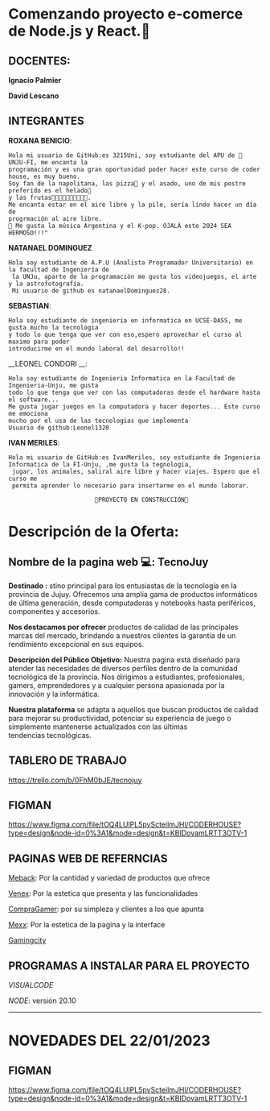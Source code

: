 # Comenzando proyecto e-comerce de Node.js y React.🚀

## DOCENTES:


__Ignacio Palmier__

__David Lescano__


## INTEGRANTES
__ROXANA BENICIO__: 

    Hola mi usuario de GitHub:es 3215Uni, soy estudiante del APU de 🏫 UNJU-FI, me encanta la 
    programación y es una gran oportunidad poder hacer este curso de coder house, es muy bueno.
    Soy fan de la napolitana, las pizza🍕 y el asado, uno de mis postre preferido es el helado🍦 
    y las frutas🍎🍏🍊🍇🍉🍓🍑🍈🍐🍍.
    Me encanta estar en el aire libre y la pile, sería lindo hacer un día de 
    progrmación al aire libre.
    🎼 Me gusta la música Argentina y el K-pop. OJALÁ este 2024 SEA HERMOSO!!!"


__NATANAEL DOMINGUEZ__ 

    Hola soy estudiante de A.P.U (Analista Programador Universitario) en la facultad de Ingeniería de
     la UNJu, aparte de la programación me gusta los videojuegos, el arte y la astrofotografía. 
     Mi usuario de github es natanaelDominguez28.


__SEBASTIAN__: 

    Hola soy estudiante de ingenieria en informatica en UCSE-DASS, me gusta mucho la tecnologia
    y todo lo que tenga que ver con eso,espero aprovechar el curso al maximo para poder 
    introducirme en el mundo laboral del desarrollo!!
    

__LEONEL CONDORI __: 

    Hola soy estudiante de Ingenieria Informatica en la Facultad de Ingenieria-Unju, me gusta 
    todo lo que tenga que ver con las computadoras desde el hardware hasta el software... 
    Me gusta jugar juegos en la computadora y hacer deportes... Este curso me emociona
    mucho por el usa de las tecnologias que implementa 
    Usuario de github:Leonel1320

__IVAN MERILES__: 

    Hola mi usuario de GitHub:es IvanMeriles, soy estudiante de Ingenieria Informatica de la FI-Unju, ,me gusta la tegnologia,
     jugar, los animales, saliral aire libre y hacer viajes. Espero que el curso me 
     permita aprender lo necesario para insertarme en el mundo laborar.
                           
                            🚧PROYECTO EN CONSTRUCCIÓN🚧

# Descripción de la Oferta:
## Nombre de la pagina web 💻: TecnoJuy
**Destinado :** stino principal para los entusiastas de la tecnología en la provincia de Jujuy. Ofrecemos una amplia gama de productos informáticos de última generación, desde computadoras y notebooks hasta periféricos, componentes y accesorios. 

**Nos destacamos por ofrecer** productos de calidad de las principales marcas del mercado, brindando a nuestros clientes la garantía de un rendimiento excepcional en sus equipos.

**Descripción del Público Objetivo:**
Nuestra pagina está diseñado para atender las necesidades de diversos perfiles dentro de la comunidad tecnológica de la provincia. Nos dirigimos a estudiantes, profesionales, gamers, emprendedores y a cualquier persona apasionada por la innovación y la informática.

**Nuestra plataforma** se adapta a aquellos que buscan productos de calidad para mejorar su productividad, potenciar su experiencia de juego o simplemente mantenerse actualizados con las últimas tendencias tecnológicas.

## TABLERO DE TRABAJO

https://trello.com/b/0FhM0bJE/tecnojuy

## FIGMAN
https://www.figma.com/file/tOQ4LUlPL5pvScteilmJHl/CODERHOUSE?type=design&node-id=0%3A1&mode=design&t=KBIDovamLRTT3OTV-1


## PAGINAS WEB DE REFERNCIAS
[Meback](https://www.mebac.com.ar/jujuy/): Por la cantidad y variedad de productos que ofrece

[Venex](https://www.venex.com.ar): Por la estetica que presenta y las funcionalidades

[CompraGamer](https://www.compragamer.com/): por su simpleza y clientes a los que apunta

[Mexx](https://www.mexx.com.ar/): Por la estetica de la pagina y la interface 

[Gamingcity](https://tienda.gamingcity.com.ar/)


## PROGRAMAS A INSTALAR PARA EL PROYECTO
_VISUALCODE_

_NODE_: versión 20.10



____________________________________________________________________________________________
# NOVEDADES DEL 22/01/2023

## FIGMAN
https://www.figma.com/file/tOQ4LUlPL5pvScteilmJHl/CODERHOUSE?type=design&node-id=0%3A1&mode=design&t=KBIDovamLRTT3OTV-1
